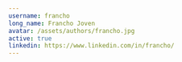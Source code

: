 ```yaml
---
username: francho
long_name: Francho Joven
avatar: /assets/authors/francho.jpg
active: true
linkedin: https://www.linkedin.com/in/francho/
---
```

